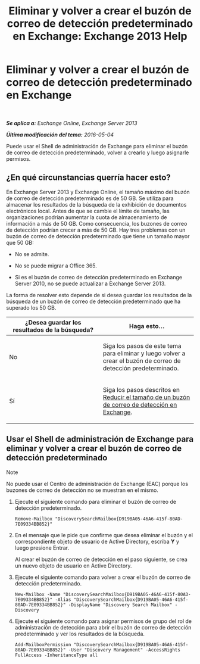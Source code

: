 ﻿---
title: 'Eliminar y volver a crear el buzón de correo de detección predeterminado en Exchange: Exchange 2013 Help'
TOCTitle: Eliminar y volver a crear el buzón de correo de detección predeterminado en Exchange
ms:assetid: 4bde0b00-bdf7-44b4-ba64-aa062bc10ca2
ms:mtpsurl: https://technet.microsoft.com/es-es/library/Dn750894(v=EXCHG.150)
ms:contentKeyID: 62371350
ms.date: 04/23/2018
mtps_version: v=EXCHG.150
ms.translationtype: HT
---

# Eliminar y volver a crear el buzón de correo de detección predeterminado en Exchange

 

_**Se aplica a:** Exchange Online, Exchange Server 2013_

_**Última modificación del tema:** 2016-05-04_

Puede usar el Shell de administración de Exchange para eliminar el buzón de correo de detección predeterminado, volver a crearlo y luego asignarle permisos.

## ¿En qué circunstancias querría hacer esto?

En Exchange Server 2013 y Exchange Online, el tamaño máximo del buzón de correo de detección predeterminado es de 50 GB. Se utiliza para almacenar los resultados de la búsqueda de la exhibición de documentos electrónicos local. Antes de que se cambie el límite de tamaño, las organizaciones podrían aumentar la cuota de almacenamiento de información a más de 50 GB. Como consecuencia, los buzones de correo de detección podrían crecer a más de 50 GB. Hay tres problemas con un buzón de correo de detección predeterminado que tiene un tamaño mayor que 50 GB:

  - No se admite.

  - No se puede migrar a Office 365.

  - Si es el buzón de correo de detección predeterminado en Exchange Server 2010, no se puede actualizar a Exchange Server 2013.

La forma de resolver esto depende de si desea guardar los resultados de la búsqueda de un buzón de correo de detección predeterminado que ha superado los 50 GB.


<table>
<colgroup>
<col style="width: 50%" />
<col style="width: 50%" />
</colgroup>
<thead>
<tr class="header">
<th>¿Desea guardar los resultados de la búsqueda?</th>
<th>Haga esto…</th>
</tr>
</thead>
<tbody>
<tr class="odd">
<td><p>No</p></td>
<td><p>Siga los pasos de este tema para eliminar y luego volver a crear el buzón de correo de detección predeterminado.</p></td>
</tr>
<tr class="even">
<td><p>Sí</p></td>
<td><p>Siga los pasos descritos en <a href="reduce-the-size-of-a-discovery-mailbox-in-exchange-exchange-2013-help.md">Reducir el tamaño de un buzón de correo de detección en Exchange</a>.</p></td>
</tr>
</tbody>
</table>


## Usar el Shell de administración de Exchange para eliminar y volver a crear el buzón de correo de detección predeterminado


> [!NOTE]
> No puede usar el Centro de administración de Exchange (EAC) porque los buzones de correo de detección no se muestran en el mismo.



1.  Ejecute el siguiente comando para eliminar el buzón de correo de detección predeterminado.
    
        Remove-Mailbox "DiscoverySearchMailbox{D919BA05-46A6-415f-80AD-7E09334BB852}"

2.  En el mensaje que le pide que confirme que desea eliminar el buzón y el correspondiente objeto de usuario de Active Directory, escriba **Y** y luego presione Entrar.
    
    Al crear el buzón de correo de detección en el paso siguiente, se crea un nuevo objeto de usuario en Active Directory.

3.  Ejecute el siguiente comando para volver a crear el buzón de correo de detección predeterminado.
    
        New-Mailbox -Name "DiscoverySearchMailbox{D919BA05-46A6-415f-80AD-7E09334BB852}" -Alias "DiscoverySearchMailbox{D919BA05-46A6-415f-80AD-7E09334BB852}" -DisplayName "Discovery Search Mailbox" -Discovery

4.  Ejecute el siguiente comando para asignar permisos de grupo del rol de administración de detección para abrir el buzón de correo de detección predeterminado y ver los resultados de la búsqueda.
    
        Add-MailboxPermission "DiscoverySearchMailbox{D919BA05-46A6-415f-80AD-7E09334BB852}" -User "Discovery Management" -AccessRights FullAccess -InheritanceType all

